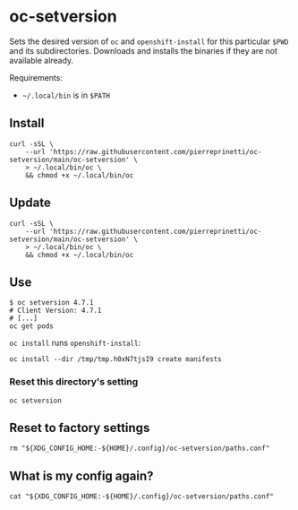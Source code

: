 # oc-setversion

Sets the desired version of `oc` and `openshift-install` for this particular `$PWD` and its subdirectories.
Downloads and installs the binaries if they are not available already.

Requirements:
* `~/.local/bin` is in `$PATH`

## Install

```shell
curl -sSL \
	--url 'https://raw.githubusercontent.com/pierreprinetti/oc-setversion/main/oc-setversion' \
	> ~/.local/bin/oc \
	&& chmod +x ~/.local/bin/oc
```

## Update

```shell
curl -sSL \
	--url 'https://raw.githubusercontent.com/pierreprinetti/oc-setversion/main/oc-setversion' \
	> ~/.local/bin/oc \
	&& chmod +x ~/.local/bin/oc
```

## Use

```shell
$ oc setversion 4.7.1
# Client Version: 4.7.1
# [...]
oc get pods
```

`oc install` runs `openshift-install`:

```shell
oc install --dir /tmp/tmp.h0xN7tjsI9 create manifests
```

### Reset this directory's setting

```shell
oc setversion
```

## Reset to factory settings

```shell
rm "${XDG_CONFIG_HOME:-${HOME}/.config}/oc-setversion/paths.conf"
```

## What is my config again?

```shell
cat "${XDG_CONFIG_HOME:-${HOME}/.config}/oc-setversion/paths.conf"
```
